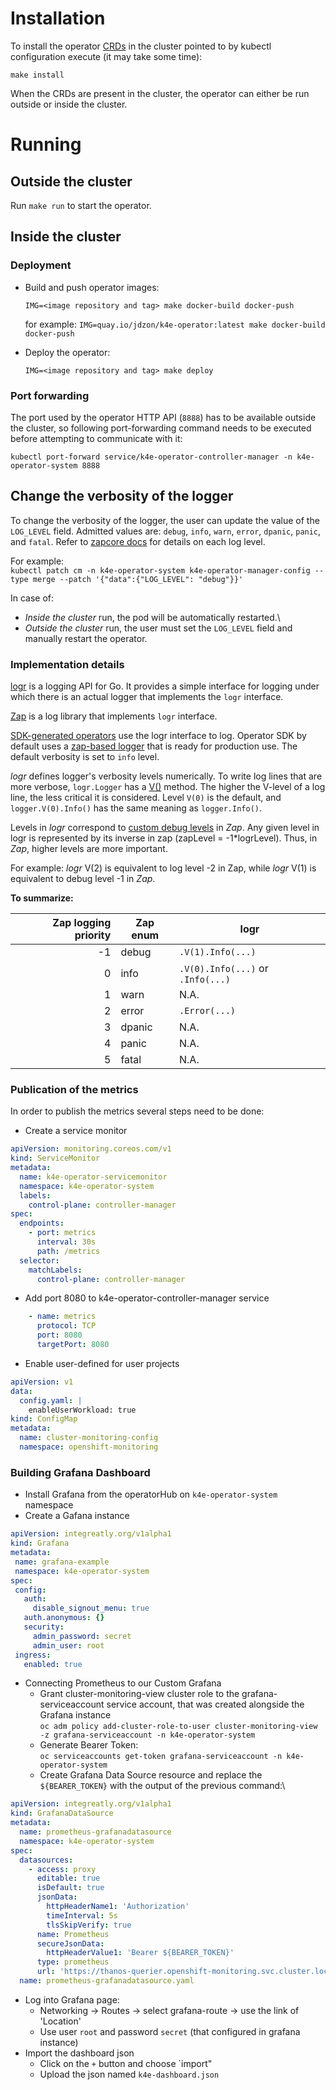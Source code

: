# Installation
 To install the operator [CRDs](docs/crds.md) in the cluster pointed to by kubectl configuration execute (it may take some time):

`make install`

When the CRDs are present in the cluster, the operator can either be run outside or inside the cluster.

# Running
## Outside the cluster
Run `make run` to start the operator.

## Inside the cluster
### Deployment
 - Build and push operator images:
   
   `IMG=<image repository and tag> make docker-build docker-push` 
   
   for example: `IMG=quay.io/jdzon/k4e-operator:latest make docker-build docker-push`
   
 - Deploy the operator:
   
   `IMG=<image repository and tag> make deploy`

### Port forwarding
The port used by the operator HTTP API (`8888`) has to be available outside the cluster, so following port-forwarding command needs to be executed before attempting to communicate with it:

`kubectl port-forward service/k4e-operator-controller-manager -n k4e-operator-system 8888`

## Change the verbosity of the logger

To change the verbosity of the logger, the user can update the value of the `LOG_LEVEL` field.
Admitted values are: 	`debug`, `info`, `warn`, `error`, `dpanic`, `panic`, and `fatal`.
Refer to [zapcore docs](https://github.com/uber-go/zap/blob/v1.15.0/zapcore/level.go#L32) for details on each log level.

For example:\
`kubectl patch cm -n k4e-operator-system k4e-operator-manager-config --type merge --patch '{"data":{"LOG_LEVEL": "debug"}}'`

In case of:
-  _Inside the cluster_ run, the pod will be automatically restarted.\
-  _Outside the cluster_ run, the user must set the `LOG_LEVEL` field and manually restart the operator.

### Implementation details
[logr](https://github.com/go-logr/logr) is a logging API for Go. It provides a simple interface for logging under which there is an actual logger that implements the `logr` interface.

[Zap](https://github.com/uber-go/zap) is a log library that implements `logr` interface.

[SDK-generated operators](https://sdk.operatorframework.io/docs/building-operators/golang/references/logging/) use the logr interface to log. Operator SDK by default uses a [zap-based logger](https://pkg.go.dev/sigs.k8s.io/controller-runtime#section-readme) that is ready for production use. The default verbosity is set to `info` level.

_logr_ defines logger's verbosity levels numerically. To write log lines that are more verbose, `logr.Logger` has a [V()](https://pkg.go.dev/github.com/go-logr/logr#hdr-Verbosity) method. The higher the V-level of a log line, the less critical it is considered.
Level `V(0)` is the default, and `logger.V(0).Info()` has the same meaning as `logger.Info()`.

Levels in _logr_ correspond to [custom debug levels](https://pkg.go.dev/go.uber.org/zap/zapcore#Level) in _Zap_. Any given level in logr is represented by its inverse in zap (zapLevel = -1*logrLevel).
Thus, in _Zap_, higher levels are more important.

For example: _logr_ V(2) is equivalent to log level -2 in Zap, while _logr_ V(1) is equivalent to debug level -1 in _Zap_.

**To summarize:**

|Zap logging priority  | Zap enum     | logr                              |
|---------------------:| ------------ | --------------------------------- |
| -1                   | debug        | `.V(1).Info(...)`                 |
|  0                   | info         | `.V(0).Info(...)` or `.Info(...)` |
|  1                   | warn         | N.A.                              |
|  2                   | error        | `.Error(...)`                     |
|  3                   | dpanic       | N.A.                              |
|  4                   | panic        | N.A.                              |
|  5                   | fatal        | N.A.                              |

### Publication of the metrics
In order to publish the metrics several steps need to be done: 
 - Create a service monitor
```yaml
apiVersion: monitoring.coreos.com/v1
kind: ServiceMonitor
metadata:
  name: k4e-operator-servicemonitor
  namespace: k4e-operator-system
  labels:
    control-plane: controller-manager
spec:
  endpoints:
    - port: metrics
      interval: 30s
      path: /metrics
  selector:
    matchLabels:
      control-plane: controller-manager
```
 - Add port 8080 to k4e-operator-controller-manager service
```yaml
    - name: metrics
      protocol: TCP
      port: 8080
      targetPort: 8080
```
 - Enable user-defined for user projects
```yaml
apiVersion: v1
data:
  config.yaml: |
    enableUserWorkload: true
kind: ConfigMap
metadata:
  name: cluster-monitoring-config
  namespace: openshift-monitoring
``` 
     

### Building Grafana Dashboard
-  Install Grafana from the operatorHub on `k4e-operator-system` namespace
-  Create a Gafana instance 
 ```yaml
apiVersion: integreatly.org/v1alpha1
kind: Grafana
metadata:
  name: grafana-example
  namespace: k4e-operator-system
spec:
  config:
    auth:
      disable_signout_menu: true
    auth.anonymous: {}
    security:
      admin_password: secret
      admin_user: root
  ingress:
    enabled: true
 ``` 
-  Connecting Prometheus to our Custom Grafana
   -  Grant cluster-monitoring-view cluster role to the  grafana-serviceaccount service account, that was created alongside the Grafana instance\
   `oc adm policy add-cluster-role-to-user cluster-monitoring-view -z grafana-serviceaccount -n k4e-operator-system`
   -  Generate Bearer Token:\
   `oc serviceaccounts get-token grafana-serviceaccount -n k4e-operator-system`
   -  Create Grafana Data Source resource and replace the `${BEARER_TOKEN}` with the output of the previous command:\
```yaml
apiVersion: integreatly.org/v1alpha1
kind: GrafanaDataSource
metadata:
  name: prometheus-grafanadatasource
  namespace: k4e-operator-system
spec:
  datasources:
    - access: proxy
      editable: true
      isDefault: true
      jsonData:
        httpHeaderName1: 'Authorization'
        timeInterval: 5s
        tlsSkipVerify: true
      name: Prometheus
      secureJsonData:
        httpHeaderValue1: 'Bearer ${BEARER_TOKEN}'
      type: prometheus
      url: 'https://thanos-querier.openshift-monitoring.svc.cluster.local:9091'
  name: prometheus-grafanadatasource.yaml
```    
-  Log into Grafana page:
   -  Networking -> Routes -> select grafana-route -> use the link of 'Location'
   -  Use user `root` and password `secret` (that configured in grafana instance)
-  Import the dashboard json
   -  Click on the `+` button and choose `import"
   -  Upload the json named `k4e-dashboard.json`
 
   

      
